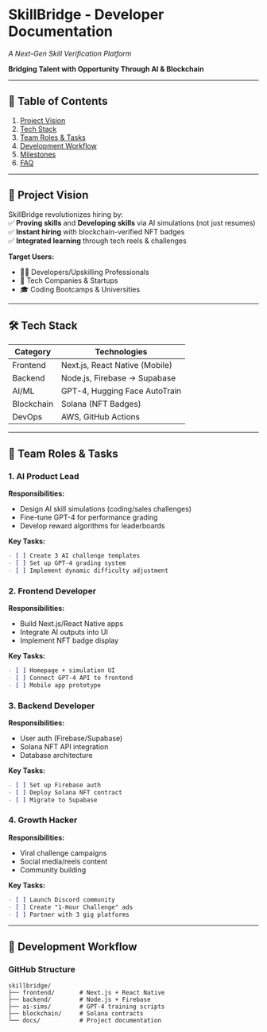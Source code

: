 # **SkillBridge - Developer Documentation**  
*A Next-Gen Skill Verification Platform*  

**Bridging Talent with Opportunity Through AI & Blockchain**  

---

## **📌 Table of Contents**  
1. [Project Vision](#-project-vision)  
2. [Tech Stack](#-tech-stack)  
3. [Team Roles & Tasks](#-team-roles--tasks)  
4. [Development Workflow](#-development-workflow)  
5. [Milestones](#-milestones)  
6. [FAQ](#-faq)  

---

## **🌟 Project Vision**  
SkillBridge revolutionizes hiring by:  
✅ **Proving skills** and **Developing skills** via AI simulations (not just resumes)  
✅ **Instant hiring** with blockchain-verified NFT badges  
✅ **Integrated learning** through tech reels & challenges  

**Target Users:**  
- 👩‍💻 Developers/Upskilling Professionals  
- 🏢 Tech Companies & Startups  
- 🎓 Coding Bootcamps & Universities  

---

## **🛠 Tech Stack**  
| Category       | Technologies                          |
|---------------|---------------------------------------|
| Frontend      | Next.js, React Native (Mobile)        |
| Backend       | Node.js, Firebase → Supabase          |
| AI/ML         | GPT-4, Hugging Face AutoTrain         |
| Blockchain    | Solana (NFT Badges)                   |
| DevOps        | AWS, GitHub Actions                   |

---

## **👥 Team Roles & Tasks**  

### **1. AI Product Lead**  
**Responsibilities:**  
- Design AI skill simulations (coding/sales challenges)  
- Fine-tune GPT-4 for performance grading  
- Develop reward algorithms for leaderboards  

**Key Tasks:**  
```markdown
- [ ] Create 3 AI challenge templates 
- [ ] Set up GPT-4 grading system
- [ ] Implement dynamic difficulty adjustment 
```

### **2. Frontend Developer**  
**Responsibilities:**  
- Build Next.js/React Native apps  
- Integrate AI outputs into UI  
- Implement NFT badge display  

**Key Tasks:**  
```markdown
- [ ] Homepage + simulation UI
- [ ] Connect GPT-4 API to frontend
- [ ] Mobile app prototype 
```

### **3. Backend Developer**  
**Responsibilities:**  
- User auth (Firebase/Supabase)  
- Solana NFT API integration  
- Database architecture  

**Key Tasks:**  
```markdown
- [ ] Set up Firebase auth 
- [ ] Deploy Solana NFT contract 
- [ ] Migrate to Supabase 
```

### **4. Growth Hacker**  
**Responsibilities:**  
- Viral challenge campaigns  
- Social media/reels content  
- Community building  

**Key Tasks:**  
```markdown
- [ ] Launch Discord community 
- [ ] Create "1-Hour Challenge" ads 
- [ ] Partner with 3 gig platforms
```

---

## **🔧 Development Workflow**  

### **GitHub Structure**  
```
skillbridge/
├── frontend/       # Next.js + React Native
├── backend/        # Node.js + Firebase
├── ai-sims/        # GPT-4 training scripts
├── blockchain/     # Solana contracts
└── docs/           # Project documentation
```
